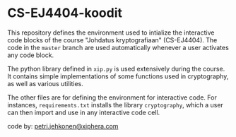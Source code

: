 # CS-EJ4404-koodit

This repository defines the environment used to intialize the interactive code blocks of the course "Johdatus kryptografiaan" (CS-EJ4404). The code in the `master` branch are used automatically whenever a user activates any code block.

The python library defined in `xip.py` is used extensively during the course. It contains simple implementations of some functions used in cryptography, as well as various utilities.

The other files are for defining the environment for interactive code. For instances, `requirements.txt` installs the library `cryptography`, which a user can then import and use in any interactive code cell.

code by: petri.jehkonen@xiphera.com